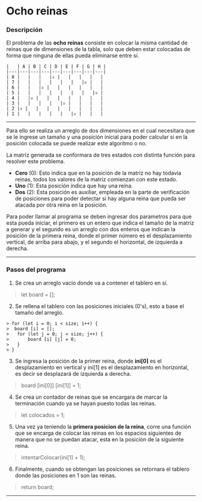 # **Ocho reinas**  
### **Descripción**
El problema de las **ocho reinas** consiste en colocar la misma cantidad de reinas que de dimensiones de la tabla, solo que deben estar colocadas de forma que ninguna de ellas pueda eliminarse entre sí.  
```JS
|   | A | B | C | D | E | F | G | H |
|---|---|---|---|---|---|---|---|---|
| 8 |   |   |   |♕ |   |   |   |   |
| 7 |   |   |   |   |   |   |♕ |   |
| 6 |   |   |♕ |   |   |   |   |   |
| 5 |   |   |   |   |   |   |   |♕ |
| 4 |   |♕ |   |   |   |   |   |   |
| 3 |   |   |   |   |♕ |   |   |   |
| 2 |♕ |   |   |   |   |   |   |   |
| 1 |   |   |   |   |   |♕ |   |   |
```
---------------------

Para ello se realiza un arreglo de dos dimensiones en el cual necesitara que se le ingrese un tamaño y una posición inicial para poder calcular si en la posición colocada se puede realizar este algoritmo o no.  

La matriz generada se conformara de tres estados con distinta función para resolver este problema.  
*  **Cero** (0): Esto indica que en la posición de la matriz no hay todavia reinas, todos los valores de la matriz comienzan con este estado.
*  **Uno** (1): Esta posición indica que hay una reina.
*  **Dos** (2): Esta posición es auxiliar, empleada en la parte de verificación de posiciones para poder detectar si hay alguna reina que pueda ser atacada por otra reina en la posición.   

Para poder llamar al programa se deben ingresar dos parametros para que esta pueda iniciar, el primero es un entero que indica el tamaño de la matriz a generar y el segundo es un arreglo con dos enteros que indican la posición de la primera reina, donde el primer número es el desplazamiento vertical, de arriba para abajo, y el segundo el horizontal, de izquierda a derecha.

----------------------------
### Pasos del programa
1. Se crea un arreglo vacío donde va a contener el tablero en sí.
> let board = [];
2. Se rellena el tablero con las posiciones iniciales (0's), esto a base el tamaño del arreglo.
```JS
> for (let i = 0; i < size; i++) {  
>  board [i] = [];  
>   for (let j = 0; j < size; j++) {  
>       board [i] [j] = 0;  
>   }  
> }
```
3. Se ingresa la posición de la primer reina, donde **ini[0]** es el desplazamiento en vertical y ini[1] es el desplazamiento en horizontal, es decir se desplazará de izquierda a derecha.
> board [ini[0]] [ini[1]] = 1;
4. Se crea un contador de reinas que se encargara de marcar la terminación cuando ya se hayan puesto todas las reinas.
> let colocados = 1;
5. Una vez ya teniendo la **primera posicion de la reina**, corre una función que se encarga de colocar las reinas en los espacios siguientes de manera que no se puedan atacar, esta en la posición de la siguiente reina.
> intentarColocar(ini[1] + 1);
6. Finalmente, cuando se obtengan las posiciones se retornara el tablero donde las posiciones en 1 son las reinas.
> return board;
------------------
